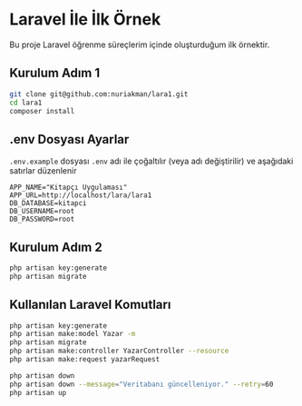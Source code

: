 # Laravel İle İlk Örnek

Bu proje Laravel öğrenme süreçlerim içinde oluşturduğum ilk örnektir.


## Kurulum Adım 1
```BASH
git clone git@github.com:nuriakman/lara1.git
cd lara1
composer install
```


## .env Dosyası Ayarlar
`.env.example` dosyası `.env` adı ile çoğaltılır (veya adı değiştirilir) ve aşağıdaki satırlar düzenlenir

```
APP_NAME="Kitapçı Uygulaması"
APP_URL=http://localhost/lara/lara1
DB_DATABASE=kitapci
DB_USERNAME=root
DB_PASSWORD=root
```


## Kurulum Adım 2
```BASH
php artisan key:generate
php artisan migrate
```


## Kullanılan Laravel Komutları
```BASH
php artisan key:generate
php artisan make:model Yazar -m
php artisan migrate
php artisan make:controller YazarController --resource
php artisan make:request yazarRequest

php artisan down
php artisan down --message="Veritabanı güncelleniyor." --retry=60
php artisan up

```
